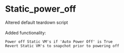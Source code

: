 # Static_power_off

Altered default teardown script <br /><br />
Added functionality:

    Power off Static VM's if 'Auto Power Off' is True
    Revert Static VM's to snapchot prior to powering off
  
